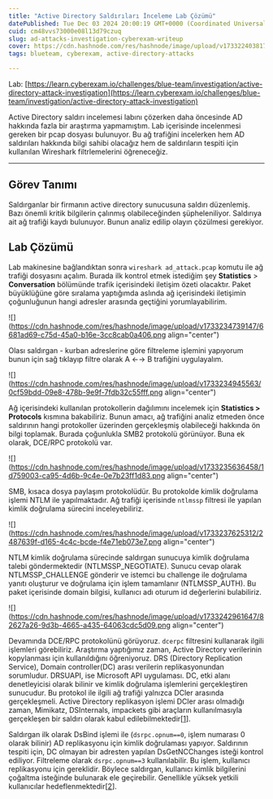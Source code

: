 ```yaml
---
title: "Active Directory Saldırıları İnceleme Lab Çözümü"
datePublished: Tue Dec 03 2024 20:00:19 GMT+0000 (Coordinated Universal Time)
cuid: cm48vvs73000e08l13d79czuq
slug: ad-attacks-investigation-cyberexam-writeup
cover: https://cdn.hashnode.com/res/hashnode/image/upload/v1733224038179/98b7294a-01e2-459e-8988-f77838402c7d.png
tags: blueteam, cyberexam, active-directory-attacks

---
```


Lab: [https://learn.cyberexam.io/challenges/blue-team/investigation/active-directory-attack-investigation](https://learn.cyberexam.io/challenges/blue-team/investigation/active-directory-attack-investigation)

Active Directory saldırı incelemesi labını çözerken daha öncesinde AD hakkında fazla bir araştırma yapmamıştım. Lab içerisinde incelenmesi gereken bir pcap dosyası bulunuyor. Bu ağ trafiğini incelerken hem AD saldırıları hakkında bilgi sahibi olacağız hem de saldırıların tespiti için kullanılan Wireshark filtrlemelerini öğreneceğiz.

---

## Görev Tanımı

Saldırganlar bir firmanın active directory sunucusuna saldırı düzenlemiş. Bazı önemli kritik bilgilerin çalınmış olabileceğinden şüpheleniliyor. Saldırıya ait ağ trafiği kaydı bulunuyor. Bunun analiz edilip olayın çözülmesi gerekiyor.

## Lab Çözümü

Lab makinesine bağlandıktan sonra `wireshark ad_attack.pcap` komutu ile ağ trafiği dosyasını açalım. Burada ilk kontrol etmek istediğim şey **Statistics** &gt; **Conversation** bölümünde trafik içerisindeki iletişim özeti olacaktır. Paket büyüklüğüne göre sıralama yaptığımda aslında ağ içerisindeki iletişimin çoğunluğunun hangi adresler arasında geçtiğini yorumlayabilirim.

![](https://cdn.hashnode.com/res/hashnode/image/upload/v1733234739147/6681ad69-c75d-45a0-b16e-3cc8cab0a406.png align="center")

Olası saldırgan - kurban adreslerine göre filtreleme işlemini yapıyorum bunun için sağ tıklayıp filtre olarak A ←→ B trafiğini uygulayalım.

![](https://cdn.hashnode.com/res/hashnode/image/upload/v1733234945563/0cf59bdd-09e8-478b-9e9f-7fdb32c55fff.png align="center")

Ağ içerisindeki kullanılan protokollerin dağılımını incelemek için **Statistics &gt; Protocols** kısmına bakabiliriz. Bunun amacı, ağ trafiğini analiz etmeden önce saldırının hangi protokoller üzerinden gerçekleşmiş olabileceği hakkında ön bilgi toplamak. Burada çoğunlukla SMB2 protokolü görünüyor. Buna ek olarak, DCE/RPC protokolü var.

![](https://cdn.hashnode.com/res/hashnode/image/upload/v1733235636458/1d759003-ca95-4d6b-9c4e-0e7b23ff1d83.png align="center")

SMB, kısaca dosya paylaşım protokolüdür. Bu protokolde kimlik doğrulama işlemi NTLM ile yapılmaktadır. Ağ trafiği içerisinde `ntlmssp` filtresi ile yapılan kimlik doğrulama sürecini inceleyebiliriz.

![](https://cdn.hashnode.com/res/hashnode/image/upload/v1733237625312/2487639f-d165-4c4c-bcde-f4e71eb073e7.png align="center")

NTLM kimlik doğrulama sürecinde saldırgan sunucuya kimlik doğrulama talebi göndermektedir (NTLMSSP\_NEGOTIATE). Sunucu cevap olarak NTLMSSP\_CHALLENGE gönderir ve istemci bu challenge ile doğrulama yanıtı oluşturur ve doğrulama için işlem tamamlanır (NTLMSSP\_AUTH). Bu paket içerisinde domain bilgisi, kullanıcı adı oturum id değerlerini bulabiliriz.

![](https://cdn.hashnode.com/res/hashnode/image/upload/v1733242961647/82627a26-9d3b-4665-a435-64063cdc5d09.png align="center")

Devamında DCE/RPC protokolünü görüyoruz. `dcerpc` filtresini kullanarak ilgili işlemleri görebiliriz. Araştırma yaptığımız zaman, Active Directory verilerinin kopylanması için kullanıldığını öğreniyoruz. DRS (Directory Replication Service), Domain controller(DC) arası verilerin replikasyonundan sorumludur. DRSUAPI, ise Microsoft API uygulaması. DC, etki alanı denetleyicisi olarak bilinir ve kimlik doğrulama işlemlerini gerçekleştiren sunucudur. Bu protokol ile ilgili ağ trafiği yalnızca DCler arasında gerçekleşmeli. Active Directory replikasyon işlemi DCler arası olmadığı zaman, Mimikatz, DSInternals, impackets gibi araçların kullanılmasıyla gerçekleşen bir saldırı olarak kabul edilebilmektedir\[[1](https://blog.nviso.eu/2021/11/15/detecting-dcsync-and-dcshadow-network-traffic/)\].

Saldırgan ilk olarak DsBind işlemi ile (`dsrpc.opnum==0`, işlem numarası 0 olarak bilinir) AD replikasyonu için kimlik doğrulaması yapıyor. Saldırının tespiti için, DC olmayan bir adresten yapılan DsGetNCChanges isteği kontrol ediliyor. Filtreleme olarak `dsrpc.opnum==3` kullanılabilir. Bu işlem, kullanıcı replikasyonu için gereklidir. Böylece saldırgan, kullanıcı kimlik bilgilerini çoğaltma isteğinde bulunarak ele geçirebilir. Genellikle yüksek yetkili kullanıcılar hedeflenmektedir\[[2](https://adsecurity.org/?p=1729)\].
